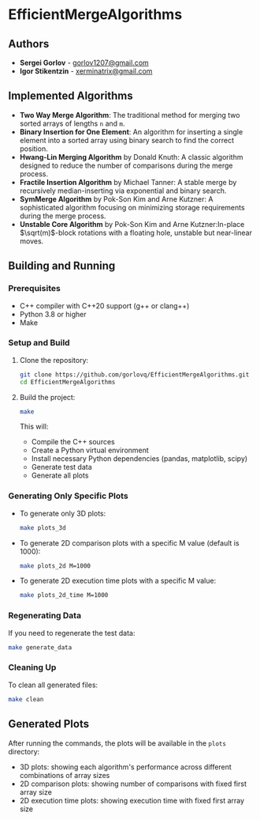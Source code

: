 # EfficientMergeAlgorithms

## Authors

- **Sergei Gorlov** - [gorlov1207@gmail.com](mailto:gorlov1207@gmail.com)
- **Igor Stikentzin** - [xerminatrix@gmail.com](mailto:xerminatrix@gmail.com)

## Implemented Algorithms

- **Two Way Merge Algorithm**: The traditional method for merging two sorted arrays of lengths `n` and `m`.
- **Binary Insertion for One Element**: An algorithm for inserting a single element into a sorted array using binary search to find the correct position.
- **Hwang-Lin Merging Algorithm** by Donald Knuth: A classic algorithm designed to reduce the number of comparisons during the merge process.
- **Fractile Insertion Algorithm** by Michael Tanner: A stable merge by recursively median-inserting via exponential and binary search.
- **SymMerge Algorithm** by Pok-Son Kim and Arne Kutzner: A sophisticated algorithm focusing on minimizing storage requirements during the merge process.
- **Unstable Core Algorithm** by Pok-Son Kim and Arne Kutzner:In-place $\sqrt(m)$-block rotations with a floating hole, unstable but near-linear moves.

## Building and Running

### Prerequisites

- C++ compiler with C++20 support (g++ or clang++)
- Python 3.8 or higher
- Make

### Setup and Build

1. Clone the repository:
   ```bash
   git clone https://github.com/gorlovq/EfficientMergeAlgorithms.git
   cd EfficientMergeAlgorithms
   ```

2. Build the project:
   ```bash
   make
   ```
   This will:
   - Compile the C++ sources
   - Create a Python virtual environment
   - Install necessary Python dependencies (pandas, matplotlib, scipy)
   - Generate test data
   - Generate all plots

### Generating Only Specific Plots

- To generate only 3D plots:
   ```bash
   make plots_3d
   ```

- To generate 2D comparison plots with a specific M value (default is 1000):
   ```bash
   make plots_2d M=1000
   ```

- To generate 2D execution time plots with a specific M value:
   ```bash
   make plots_2d_time M=1000
   ```

### Regenerating Data

If you need to regenerate the test data:
```bash
make generate_data
```

### Cleaning Up

To clean all generated files:
```bash
make clean
```

## Generated Plots

After running the commands, the plots will be available in the `plots` directory:
- 3D plots: showing each algorithm's performance across different combinations of array sizes
- 2D comparison plots: showing number of comparisons with fixed first array size
- 2D execution time plots: showing execution time with fixed first array size
